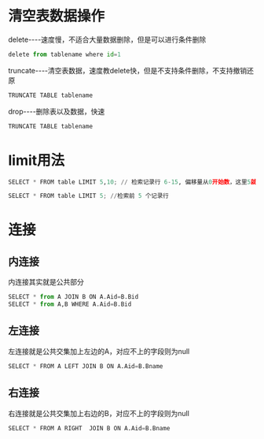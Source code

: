 # 清空表数据操作
delete----速度慢，不适合大量数据删除，但是可以进行条件删除
```python
delete from tablename where id=1
```
truncate----清空表数据，速度教delete快，但是不支持条件删除，不支持撤销还原
```python
TRUNCATE TABLE tablename
```
drop----删除表以及数据，快速
```python
TRUNCATE TABLE tablename
```
# limit用法

```python
SELECT * FROM table LIMIT 5,10; // 检索记录行 6-15, 偏移量从0开始数，这里5就是0,1,2,3,4,5   
```

```python
SELECT * FROM table LIMIT 5; //检索前 5 个记录行   
```

# 连接
## 内连接
内连接其实就是公共部分
```python
SELECT * from A JOIN B ON A.Aid=B.Bid
SELECT * from A,B WHERE A.Aid=B.Bid
```
## 左连接
左连接就是公共交集加上左边的A，对应不上的字段则为null
```python
SELECT * FROM A LEFT JOIN B ON A.Aid=B.Bname
```
## 右连接
右连接就是公共交集加上右边的B，对应不上的字段则为null
```python
SELECT * FROM A RIGHT  JOIN B ON A.Aid=B.Bname
```
